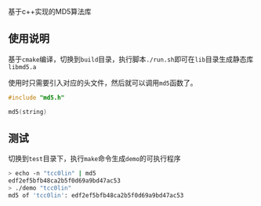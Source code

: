 基于c++实现的MD5算法库  

## 使用说明

基于`cmake`编译，切换到`build`目录，执行脚本`./run.sh`即可在`lib`目录生成静态库`libmd5.a`

使用时只需要引入对应的头文件，然后就可以调用`md5`函数了。  
```cpp
#include "md5.h"

md5(string)
```

## 测试
切换到`test`目录下，执行`make`命令生成`demo`的可执行程序

```bash
> echo -n "tcc0lin" | md5   
edf2ef5bfb48ca2b5f0d69a9bd47ac53
> ./demo "tcc0lin"   
md5 of 'tcc0lin': edf2ef5bfb48ca2b5f0d69a9bd47ac53
```